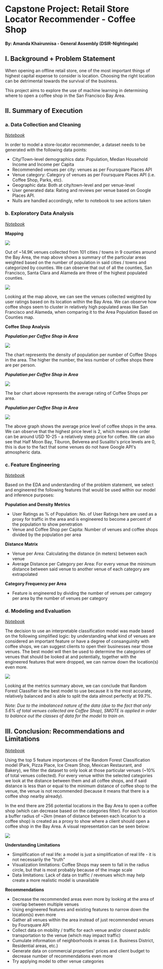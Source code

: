 # Capstone Project: Retail Store Locator Recommender - Coffee Shop
#### By: Amanda Khairunnisa - General Assembly (DSIR-Nightingale)

## I. Background + Problem Statement

When opening an offline retail store, one of the most important things of highest capital expense to consider is location. Choosing the right location can be detrimental towards the survival of the business. 

This project aims to explore the use of machine learning in determining where to open a coffee shop in the San Francisco Bay Area.


## II. Summary of Execution

   ### a. Data Collection and Cleaning
   *[Notebook](./code/1.01-data_collection.ipynb)*
   
   In order to model a store-locator recommender, a dataset needs to be generated with the following data points:
   - City/Town-level demographics data: Population, Median Household Income and Income per Capita
   - Recommended venues per city: venues as per Foursquare Places API 
   - Venue category: Category of venues as per Foursquare Places API (i.e. Coffee Shop, Parks, etc).
   - Geographic data: Both at city/town-level and per venue-level
   - User generated data: Rating and reviews per venue based on Google Places API.
   - Nulls are handled accordingly, refer to notebook to see actions taken

   ### b. Exploratory Data Analysis
   *[Notebook](./code/2.01-exploratory_data_analysis.ipynb)*
   
   **Mapping**
   
   ![](./graphics/venue_map.png)
   
   Out of ~14.9K venues collected from 101 cities / towns in 9 counties around the Bay Area, the map above shows a summary of the particular areas weighted based on the number of population in said cities / towns and categorized by counties. We can observe that out of all the counties, San Francisco, Santa Clara and Alameda are three of the highest populated counties.
   
   ![](./graphics/venue_ratings.png)
   
   Looking at the map above, we can see the venues collected weighted by user ratings based on its location within the Bay Area. We can observe how coffee shops seem to cluster in relatively high populated areas like San Francisco and Alameda, when comparing it to the Area Population Based on Counties map.
   
   **Coffee Shop Analysis**
   
   ***Population per Coffee Shop in Area***
   
   ![](./graphics/cs_per_pop.png)
   
   The chart represents the density of population per number of Coffee Shops in the area. The higher the number, the less number of coffee shops there are per person.
   
   ***Population per Coffee Shop in Area***
   
   ![](./graphics/cs_per_rating.png)
   
   The bar chart above represents the average rating of Coffee Shops per area.
   
   ***Population per Coffee Shop in Area***
   
   ![](./graphics/cs_per_pl.png)
   
   The above graph shows the average price level of coffee shops in the area. We can observe that the highest price level is 2, which means one order can be around USD 10-25 - a relatively steep price for coffee. We can also see that Half Moon Bay, Tiburon, Belverea and Susalito's price levels are 0, this is due to the fact that some venues do not have Google API's atmospheric data.
   
   
   ### c. Feature Engineering
   *[Notebook](./code/3.01-feature_engineering.ipynb)*
   
   Based on the EDA and understanding of the problem statement, we select and engineered the following features that would be used within our model and inference purposes:
   
   **Population and Density Metrics**
   - User Ratings as % of Population: No. of User Ratings here are used as a proxy for traffic in the area and is engineered to become a percent of the population to show penetration
   - Venue and Coffee Shop per Capita: Number of venues and coffee shops divided by the population per area
   
   **Distance Matrix**
   - Venue per Area: Calculating the distance (in meters) between each venue
   - Average Distance per Category per Area: For every venue the minimum distance between said venue to another venue of each category are extrapolated
   
   **Category Frequency per Area**
   - Feature is engineered by dividing the number of venues per category per area by the number of venues per category
   
   
   ### d. Modeling and Evaluation
   *[Notebook](./code/4.01-model_fit.ipynb)*
   
   The decision to use an interpretable classification model was made based on the following simplified logic: by understanding what kind of venues are considered an important feature or have a degree of consanguinity with coffee shops, we can suggest clients to open their businesses near those venues. The best model will then be used to determine the categories of venues that should be looked at and potentially, together with the engineered features that were dropped, we can narrow down the location(s) even more.
   
   ![](./graphics/classification_metrics.png)
   
   Looking at the metrics summary above, we can conclude that Random Forest Classifier is the best model to use because it is the most accurate, relatively balanced and is able to split the data almost perfectly at 99.7%.
   
   *Note: Due to the imbalanced nature of the data (due to the fact that only 5.6% of total venues collected are Coffee Shop), SMOTE is applied in order to balance out the classes of data for the model to train on.*
   
  
## III. Conclusion: Recommendations and Limitations
*[Notebook](./code/5.01-inference_and_recommendations.ipynb)*

Using the top 5 feature importances of the Random Forest Classification model (Park, Pizza Place, Ice Cream Shop, Mexican Restaurant, and Bakery), we filter the dataset to only look at those particular venues (~10% of total venues collected). For every venue within the selected categories we look at the distance between them and all coffee shops, and if said distance is less than or equal to the minimum distance of coffee shop to the venue, the venue is not recommended (because it means that there is a coffee shop nearby already). 
   
In the end there are 256 potential locations in the Bay Area to open a coffee shop (which can decrease based on the categories filter). For each location a buffer radius of ~2km (mean of distance between each location to a coffee shop) is created as a proxy to show where a client should open a coffee shop in the Bay Area. A visual representation can be seen below:
   
![](./graphics/rec_venue.png)
   
**Understanding Limitations**
- Simplification of real life: a model is just a simplification of real life - it is not necessarily the "truth"
- Visualization limitations: Coffee Shops may seem to fall in the radius circle, but that is most probably because of the image scale
- Data limitations: Lack of data on traffic / revenues which may help create a more realistic model is unavailable
   
**Recommendations**
- Decrease the recommended areas even more by looking at the area of overlap between multiple venues
- Using engineered features and existing features to narrow down the location(s) even more
- Gather all venues within the area instead of just recommended venues by Foursquare API
- Collect data on mobility / traffic for each venue and/or closest public transportation to the venue (which may impact traffic)
- Cumulate information of neighborhoods in areas (i.e. Business District, Residential areas, etc.)
- Generate data on commercial properties' prices and client budget to decrease number of recommendations even more
- Try applying model to other venue categories